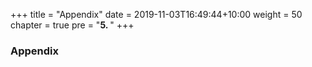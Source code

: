 +++
title = "Appendix"
date = 2019-11-03T16:49:44+10:00
weight = 50
chapter = true
pre = "<b>5. </b>"
+++

### Appendix

